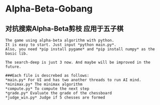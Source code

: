 # Alpha-Beta-Gobang
对抗搜索Alpha-Beta剪枝 应用于五子棋
--------------------------------
    The game using alpha-beta algorithm with python.
    It is easy to start. Just input *python main.py*.
    Also, you need *pip install pygame* and *pip install numpy* as the basic lib.
    
    The search-deep is just 3 now. And maybe will be improved in the future.
    
    ###Each file is descrebed as follows:
    *main.py* For UI and has two another threads to run AI mind.
    *minimax.py* The minimax algorithm
    *compute.py* To compute the next step 
    *grade.py* Evaluate the grade of the chessboard
    *judge_win.py* Judge if 5 chesses are formed
